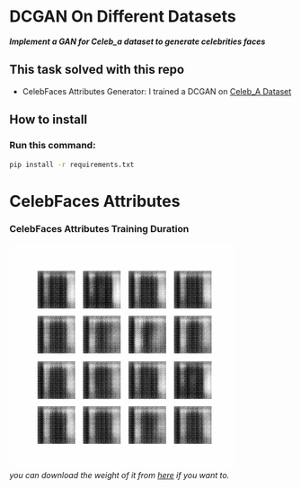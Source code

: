 # DCGAN On Different Datasets
***Implement a GAN for Celeb_a dataset to generate celebrities faces***
## This task solved with this repo
- CelebFaces Attributes Generator: I trained a DCGAN on [Celeb_A Dataset](https://www.kaggle.com/datasets/jessicali9530/celeba-dataset)


## How to install
### Run this command:
```bash
pip install -r requirements.txt
```

# CelebFaces Attributes
### CelebFaces Attributes Training Duration
![Duration](./io/output/Celeb_a_2.gif)
<br>
*you can download the weight of it from [here](https://drive.google.com/drive/folders/1rl--QHHsTFBpOcR8Y1Qr-FCt8H7Iw6D8?usp=sharing) if you want to.*
